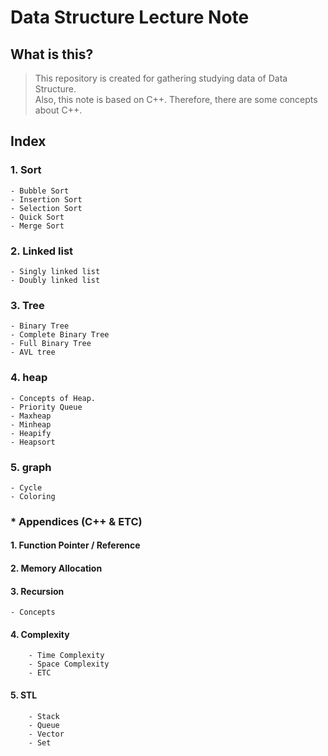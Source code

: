 # Data Structure Lecture Note

## What is this?
> This repository is created for gathering studying data of Data Structure.  
> Also, this note is based on C++. Therefore, there are some concepts about C++.

## Index  

### 1. Sort
	- Bubble Sort
	- Insertion Sort
	- Selection Sort
	- Quick Sort
	- Merge Sort

### 2. Linked list  
	- Singly linked list
	- Doubly linked list

### 3. Tree  
	- Binary Tree
	- Complete Binary Tree
	- Full Binary Tree
	- AVL tree

### 4. heap  
	- Concepts of Heap.
	- Priority Queue
	- Maxheap
	- Minheap
	- Heapify
	- Heapsort

### 5. graph
    - Cycle
	- Coloring

### * Appendices (C++ & ETC)   
#### 1. Function Pointer / Reference

#### 2. Memory Allocation

#### 3. Recursion
	- Concepts

#### 4. Complexity
		- Time Complexity
		- Space Complexity
		- ETC

#### 5. STL
		- Stack
		- Queue
		- Vector
		- Set
